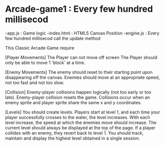 # Arcade-game1 :  Every few hundred millisecod

-app.js : Game logic 
-index.html : HTML5 Canvas Position
-engine.js :  Every few hundred millisecod call the update method 

This Classic Arcade Game require

[Player Movements]
The Player can not move off screen
The Player should only be able to move 1 'block' at a time.

[Enemy Movements]
The enemy should reset to their starting point upon disappearing off the canvas.
Enemies should move at an appropriate speed, not too fast and not too slow.

[Collision]
Enemy-player collisions happen logically (not too early or too late).
Enemy-player collision resets the game.
Collisions occur when an enemy sprite and player sprite share the same x and y coordinates.

[Levels]
You should create levels. Players start at level 1, and each time your player successfully crosses to the water, the level increases. With each level increase, the speed at which the enemies move should increase. The current level should always be displayed at the top of the page.
If a player collides with an enemy, they revert back to level 1.
You should track, maintain and display the highest level obtained in a single session.
